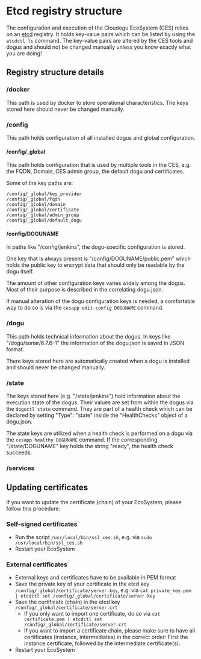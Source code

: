 # Etcd registry structure

The configuration and execution of the Cloudogu EcoSystem (CES) relies on an [etcd](https://coreos.com/etcd/) registry. It holds key-value pairs which can be listed by using the `etcdctl ls` command. The key-value pairs are altered by the CES tools and dogus and should not be changed manually unless you know exactly what you are doing!

## Registry structure details

### /docker

This path is used by docker to store operational characteristics. The keys stored here should never be changed manually.

### /config

This path holds configuration of all installed dogus and global configuration.

#### /config/_global

This path holds configuration that is used by multiple tools in the CES, e.g. the FQDN, Domain, CES admin group, the default dogu and certificates.

Some of the key paths are:

```
/config/_global/key_provider
/config/_global/fqdn
/config/_global/domain
/config/_global/certificate
/config/_global/admin_group
/config/_global/default_dogu
```

#### /config/DOGUNAME

In paths like "/config/jenkins", the dogu-specific configuration is stored.

One key that is always present is "/config/DOGUNAME/public.pem" which holds the public key to encrypt data that should only be readable by the dogu itself.

The amount of other configuration keys varies widely among the dogus. Most of their purpose is described in the correlating dogu.json.

If manual alteration of the dogu configuration keys is needed, a comfortable way to do so is via the `cesapp edit-config DOGUNAME` command.

### /dogu

This path holds technical information about the dogus. In keys like "/dogu/sonar/6.7.6-1" the information of the dogu.json is saved in JSON format.

There keys stored here are automatically created when a dogu is installed and should never be changed manually.

### /state

The keys stored here (e.g. "/state/jenkins") hold information about the execution state of the dogus. Their values are set from within the dogus via the `doguctl state` command. They are part of a health check which can be declared by setting "Type": "state" inside the "HealthChecks" object of a dogu.json.

The state keys are utilized when a health check is performed on a dogu via the `cesapp healthy DOGUNAME` command. If the corresponding "/state/DOGUNAME" key holds the string "ready", the health check succeeds.

### /services


## Updating certificates

If you want to update the certificate (chain) of your EcoSystem, please follow this procedure:

### Self-signed certificates

- Run the script `/usr/local/bin/ssl_ces.sh`, e.g. via `sudo /usr/local/bin/ssl_ces.sh`
- Restart your EcoSystem

### External certificates
- External keys and certificates have to be available in PEM format
- Save the private key of your certificate in the etcd key `/config/_global/certificate/server.key`, e.g. via `cat private_key.pem | etcdctl set /config/_global/certificate/server.key`
- Save the certificate (chain) in the etcd key `/config/_global/certificate/server.crt`
   - If you only want to import one certificate, do so via `cat certificate.pem | etcdctl set /config/_global/certificate/server.crt`
   - If you want to import a certificate chain, please make sure to have all certificates (instance, intermediates) in the correct order: First the instance certificate, followed by the intermediate certificate(s).
- Restart your EcoSystem
